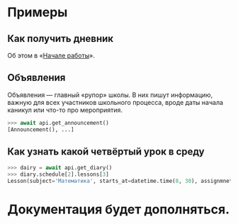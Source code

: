 # Примеры

## Как получить дневник

Об этом в «[Начале работы](/#_2)».

## Объявления

Объявления — главный «рупор» школы. В них пишут информацию, важную для всех участников школьного процесса, вроде даты начала каникул или что-то про мероприятия.

```python
>>> await api.get_announcement()
[Announcement(), ...]
```

## Как узнать какой четвёртый урок в среду

```python
>>> dairy = await api.get_diary()
>>> diary.schedule[2].lessons[3]
Lesson(subject='Математика', starts_at=datetime.time(8, 30), assignmnets=...)
```

# Документация будет дополняться.
